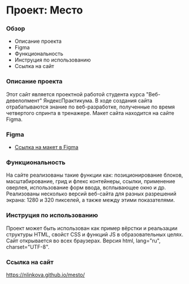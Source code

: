 # Проект: Место

### Обзор
* Описание проекта
* Figma
* Функциональность
* Инструция по использованию
* Ссылка на сайт

### Описание проекта
Этот сайт является проектной работой студента курса "Веб-девелопмент" ЯндексПрактикума. В ходе создания сайта отрабатываются знание по веб-разработке, полученные по время четвертого спринта в тренажере. Макет сайта находится на сайте Figma.


### Figma

* [Ссылка на макет в Figma](https://www.figma.com/file/bjyvbKKJN2naO0ucURl2Z0/JavaScript.-Sprint-5?node-id=0%3A1)


### Функциональность
На сайте реализованы такие функции как: позиционирование блоков, масштабирование, грид и флекс контейнеры, ссылки, применение оверлея, использование форм ввода, всплывающее окно и др. Реализованы несколько версий веб-сайта для разных разрешений экрана: 1280 и 320 пикселей, а также между этими показателями.


### Инструция по использованию
Проект может быть использован как пример вёрстки и реальзации структуры HTML, свойст CSS и функций JS  в образовательных целях.
Сайт открывается во всех браузерах. Версия html, lang="ru", charset="UTF-8".

### Ссылка на сайт
https://nlinkova.github.io/mesto/
